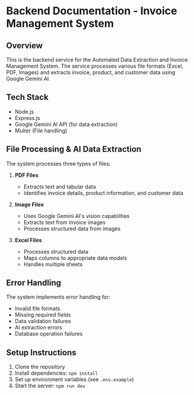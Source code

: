 # Backend Documentation - Invoice Management System

## Overview
This is the backend service for the Automated Data Extraction and Invoice Management System. The service processes various file formats (Excel, PDF, Images) and extracts invoice, product, and customer data using Google Gemini AI.

## Tech Stack
- Node.js
- Express.js
- Google Gemini AI API (for data extraction)
- Multer (File handling)


## File Processing & AI Data Extraction

The system processes three types of files:

1. **PDF Files**
   - Extracts text and tabular data
   - Identifies invoice details, product information, and customer data

2. **Image Files**
   - Uses Google Gemini AI's vision capabilities
   - Extracts text from invoice images
   - Processes structured data from images

3. **Excel Files**
   - Processes structured data
   - Maps columns to appropriate data models
   - Handles multiple sheets

## Error Handling
The system implements error handling for:
- Invalid file formats
- Missing required fields
- Data validation failures
- AI extraction errors
- Database operation failures

## Setup Instructions

1. Clone the repository
2. Install dependencies: `npm install`
3. Set up environment variables (see `.env.example`)
4. Start the server: `npm run dev`